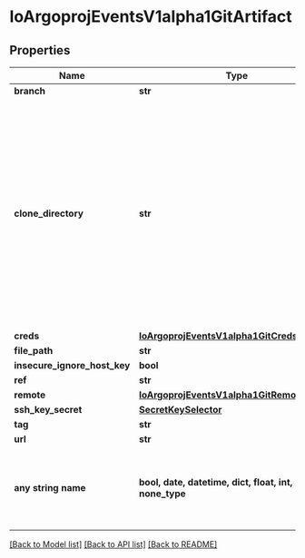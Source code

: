 # IoArgoprojEventsV1alpha1GitArtifact


## Properties
Name | Type | Description | Notes
------------ | ------------- | ------------- | -------------
**branch** | **str** |  | [optional] 
**clone_directory** | **str** | Directory to clone the repository. We clone complete directory because GitArtifact is not limited to any specific Git service providers. Hence we don&#39;t use any specific git provider client. | [optional] 
**creds** | [**IoArgoprojEventsV1alpha1GitCreds**](IoArgoprojEventsV1alpha1GitCreds.md) |  | [optional] 
**file_path** | **str** |  | [optional] 
**insecure_ignore_host_key** | **bool** |  | [optional] 
**ref** | **str** |  | [optional] 
**remote** | [**IoArgoprojEventsV1alpha1GitRemoteConfig**](IoArgoprojEventsV1alpha1GitRemoteConfig.md) |  | [optional] 
**ssh_key_secret** | [**SecretKeySelector**](SecretKeySelector.md) |  | [optional] 
**tag** | **str** |  | [optional] 
**url** | **str** |  | [optional] 
**any string name** | **bool, date, datetime, dict, float, int, list, str, none_type** | any string name can be used but the value must be the correct type | [optional]

[[Back to Model list]](../README.md#documentation-for-models) [[Back to API list]](../README.md#documentation-for-api-endpoints) [[Back to README]](../README.md)


